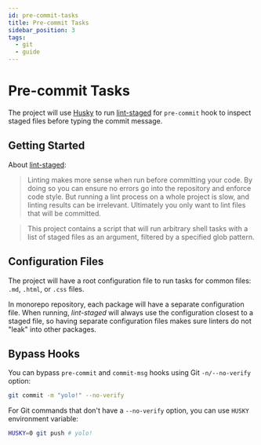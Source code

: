 ```yaml
---
id: pre-commit-tasks
title: Pre-commit Tasks
sidebar_position: 3
tags:
  - git
  - guide
---
```


# Pre-commit Tasks

The project will use [Husky](https://typicode.github.io/husky/#/) to run
[lint-staged](https://github.com/okonet/lint-staged) for `pre-commit` hook to
inspect staged files before typing the commit message.

## Getting Started

About [lint-staged](https://github.com/okonet/lint-staged):

> Linting makes more sense when run before committing your code. By doing so you
> can ensure no errors go into the repository and enforce code style. But
> running a lint process on a whole project is slow, and linting results can be
> irrelevant. Ultimately you only want to lint files that will be committed.

> This project contains a script that will run arbitrary shell tasks with a list
> of staged files as an argument, filtered by a specified glob pattern.

## Configuration Files

The project will have a root configuration file to run tasks for common files:
`.md`, `.html`, or `.css` files.

In monorepo repository, each package will have a separate configuration file. When running, _lint-staged_ will always use the configuration closest to a staged file, so having separate configuration files makes sure linters do not "leak" into other packages.

## Bypass Hooks

You can bypass `pre-commit` and `commit-msg` hooks using Git `-n/--no-verify`
option:

```bash
git commit -m "yolo!" --no-verify
```

For Git commands that don't have a `--no-verify` option, you can use `HUSKY`
environment variable:

```bash
HUSKY=0 git push # yolo!
```
